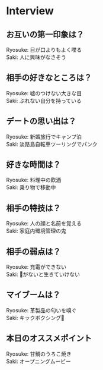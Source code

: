 # Interview

## お互いの第一印象は？

Ryosuke: 目が口よりもよく喋る  
Saki: 人に興味がなさそう

## 相手の好きなところは？

Ryosuke: 嘘のつけない大きな目  
Saki: ぶれない自分を持っている

## デートの思い出は？

Ryosuke: 新婚旅行でキャンプ泊  
Saki: 淡路島自転車ツーリングでパンク

## 好きな時間は？

Ryosuke: 料理中の飲酒  
Saki: 乗り物で移動中

## 相手の特技は？

Ryosuke: 人の顔と名前を覚える  
Saki: 家庭内環境管理の鬼

## 相手の弱点は？

Ryosuke: 充電ができない  
Saki: 🧸がないと生きていけない

## マイブームは？

Ryosuke: 革製品の匂いを嗅ぐ  
Saki: キックボクシング🥊

## 本日のオススメポイント

Ryosuke: 甘鯛のうろこ焼き  
Saki: オープニングムービー
